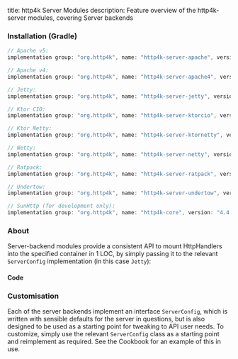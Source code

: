 title: http4k Server Modules
description: Feature overview of the http4k-server modules, covering Server backends

### Installation (Gradle)

```groovy
// Apache v5: 
implementation group: "org.http4k", name: "http4k-server-apache", version: "4.4.2.0"

// Apache v4: 
implementation group: "org.http4k", name: "http4k-server-apache4", version: "4.4.2.0"

// Jetty: 
implementation group: "org.http4k", name: "http4k-server-jetty", version: "4.4.2.0"

// Ktor CIO: 
implementation group: "org.http4k", name: "http4k-server-ktorcio", version: "4.4.2.0"

// Ktor Netty: 
implementation group: "org.http4k", name: "http4k-server-ktornetty", version: "4.4.2.0"

// Netty: 
implementation group: "org.http4k", name: "http4k-server-netty", version: "4.4.2.0"

// Ratpack: 
implementation group: "org.http4k", name: "http4k-server-ratpack", version: "4.4.2.0"

// Undertow: 
implementation group: "org.http4k", name: "http4k-server-undertow", version: "4.4.2.0"

// SunHttp (for development only): 
implementation group: "org.http4k", name: "http4k-core", version: "4.4.2.0"
```

### About
Server-backend modules provide a consistent API to mount HttpHandlers into the specified container in 1 LOC, by 
simply passing it to the relevant `ServerConfig` implementation (in this case `Jetty`):

#### Code [<img class="octocat"/>](https://github.com/http4k/http4k/blob/master/src/docs/guide/modules/servers/example_http.kt)

<script src="https://gist-it.appspot.com/https://github.com/http4k/http4k/blob/master/src/docs/guide/modules/servers/example_http.kt"></script>

### Customisation
Each of the server backends implement an interface `ServerConfig`, which is written with sensible defaults for the server in questions, 
but is also designed to be used as a starting point for tweaking to API user needs. To customize, simply use the relevant `ServerConfig` 
class as a starting point and reimplement as required. See the Cookbook for an example of this in use.
